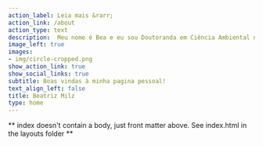 ```yaml
---
action_label: Leia mais &rarr;
action_link: /about
action_type: text
description:  Meu nome é Bea e eu sou Doutoranda em Ciência Ambiental na Universidade de São Paulo.  A maioria do conteúdo desse site é sobre usos da linguagem de programação `R`. Aqui você encontra [textos](/blog/), [palestras](/palestras/), [projetos](/project/) e [outros conteúdos](/miscelanea/) sobre `R`. 
image_left: true
images:
- img/circle-cropped.png
show_action_link: true
show_social_links: true
subtitle: Boas vindas à minha pagina pessoal!
text_align_left: false
title: Beatriz Milz
type: home
---
```


** index doesn't contain a body, just front matter above.
See index.html in the layouts folder **
